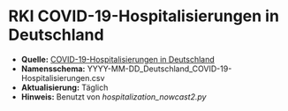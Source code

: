 # RKI COVID-19-Hospitalisierungen in Deutschland
* **Quelle:** [COVID-19-Hospitalisierungen in Deutschland](https://github.com/robert-koch-institut/COVID-19-Hospitalisierungen_in_Deutschland/tree/master/Archiv)
* **Namensschema:** YYYY-MM-DD_Deutschland_COVID-19-Hospitalisierungen.csv
* **Aktualisierung:** Täglich
* **Hinweis:** Benutzt von *hospitalization_nowcast2.py*
